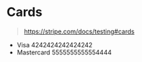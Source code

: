 # Cards

> https://stripe.com/docs/testing#cards
- Visa 4242424242424242
- Mastercard 5555555555554444